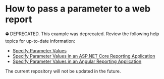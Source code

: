 
# How to pass a parameter to a web report

⛔ DEPRECATED. This example was deprecated. Review the following help topics for up-to-date information:

- [Specify Parameter Values](https://docs.devexpress.com/XtraReports/402961/detailed-guide-to-devexpress-reporting/use-report-parameters/specify-parameter-values)
- [Specify Parameter Values in an ASP.NET Core Reporting Application](https://docs.devexpress.com/XtraReports/403229/web-reporting/asp-net-core-reporting/report-parameters-in-asp-net-core-applications/specify-parameter-values)
- [Specify Parameter Values in an Angular Reporting Application](https://docs.devexpress.com/XtraReports/401930/web-reporting/javascript-reporting/angular/document-viewer/quick-start/specify-parameter-values)

The current repository will not be updated in the future.
